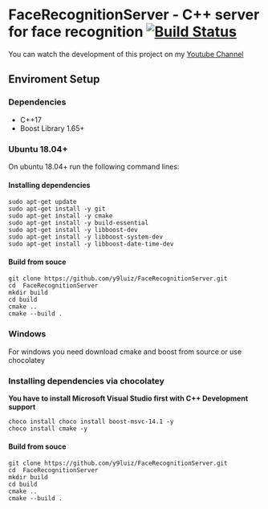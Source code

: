 # FaceRecognitionServer - C++ server for face recognition [![Build Status](https://app.travis-ci.com/y9luiz/FaceRecognitionServer.svg?token=fPusPkh6wzzikQNicthZ&branch=master)](https://app.travis-ci.com/y9luiz/FaceRecognitionServer)


You can watch the development of this project on my [Youtube Channel](https://www.youtube.com/channel/UCSSw2imkxpZ-_8PPds_5sQA)

## Enviroment Setup

### Dependencies
  
  - C++17
  - Boost Library 1.65+
  
### Ubuntu 18.04+

On ubuntu 18.04+ run the following command lines: 

#### Installing dependencies
```
sudo apt-get update
sudo apt-get install -y git
sudo apt-get install -y cmake
sudo apt-get install -y build-essential
sudo apt-get install -y libboost-dev
sudo apt-get install -y libboost-system-dev
sudo apt-get install -y libboost-date-time-dev
```
#### Build from souce 

```
git clone https://github.com/y9luiz/FaceRecognitionServer.git
cd  FaceRecognitionServer
mkdir build
cd build
cmake ..
cmake --build .
```

### Windows

For windows you need download cmake and boost from source or use chocolatey

### Installing dependencies via chocolatey

<b>You have to install Microsoft Visual Studio first with C++ Development support</b>

```
choco install choco install boost-msvc-14.1 -y
choco install cmake -y
```

#### Build from souce 

```
git clone https://github.com/y9luiz/FaceRecognitionServer.git
cd  FaceRecognitionServer
mkdir build
cd build
cmake ..
cmake --build .
```

